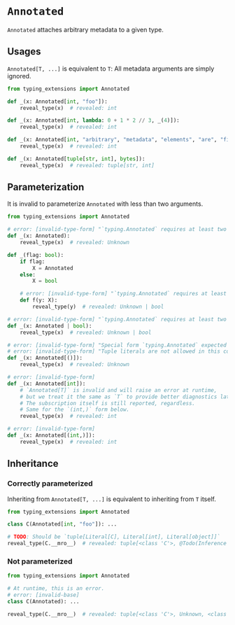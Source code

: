 # `Annotated`

`Annotated` attaches arbitrary metadata to a given type.

## Usages

`Annotated[T, ...]` is equivalent to `T`: All metadata arguments are simply ignored.

```py
from typing_extensions import Annotated

def _(x: Annotated[int, "foo"]):
    reveal_type(x)  # revealed: int

def _(x: Annotated[int, lambda: 0 + 1 * 2 // 3, _(4)]):
    reveal_type(x)  # revealed: int

def _(x: Annotated[int, "arbitrary", "metadata", "elements", "are", "fine"]):
    reveal_type(x)  # revealed: int

def _(x: Annotated[tuple[str, int], bytes]):
    reveal_type(x)  # revealed: tuple[str, int]
```

## Parameterization

It is invalid to parameterize `Annotated` with less than two arguments.

```py
from typing_extensions import Annotated

# error: [invalid-type-form] "`typing.Annotated` requires at least two arguments when used in a type expression"
def _(x: Annotated):
    reveal_type(x)  # revealed: Unknown

def _(flag: bool):
    if flag:
        X = Annotated
    else:
        X = bool

    # error: [invalid-type-form] "`typing.Annotated` requires at least two arguments when used in a type expression"
    def f(y: X):
        reveal_type(y)  # revealed: Unknown | bool

# error: [invalid-type-form] "`typing.Annotated` requires at least two arguments when used in a type expression"
def _(x: Annotated | bool):
    reveal_type(x)  # revealed: Unknown | bool

# error: [invalid-type-form] "Special form `typing.Annotated` expected at least 2 arguments (one type and at least one metadata element)"
# error: [invalid-type-form] "Tuple literals are not allowed in this context in a type expression"
def _(x: Annotated[()]):
    reveal_type(x)  # revealed: Unknown

# error: [invalid-type-form]
def _(x: Annotated[int]):
    # `Annotated[T]` is invalid and will raise an error at runtime,
    # but we treat it the same as `T` to provide better diagnostics later on.
    # The subscription itself is still reported, regardless.
    # Same for the `(int,)` form below.
    reveal_type(x)  # revealed: int

# error: [invalid-type-form]
def _(x: Annotated[(int,)]):
    reveal_type(x)  # revealed: int
```

## Inheritance

### Correctly parameterized

Inheriting from `Annotated[T, ...]` is equivalent to inheriting from `T` itself.

```py
from typing_extensions import Annotated

class C(Annotated[int, "foo"]): ...

# TODO: Should be `tuple[Literal[C], Literal[int], Literal[object]]`
reveal_type(C.__mro__)  # revealed: tuple[<class 'C'>, @Todo(Inference of subscript on special form), <class 'object'>]
```

### Not parameterized

```py
from typing_extensions import Annotated

# At runtime, this is an error.
# error: [invalid-base]
class C(Annotated): ...

reveal_type(C.__mro__)  # revealed: tuple[<class 'C'>, Unknown, <class 'object'>]
```
